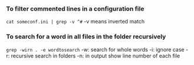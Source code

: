 ### To filter commented lines in a configuration file
`cat someconf.ini | grep -v ^#`
-v means inverted match

### To search for a word in all files in the folder recursively
`grep -wirn . -e wordtosearch`
-w: search for whole words
-i: ignore case
-r: recursive search in folders
-n: in output show line number of each file
